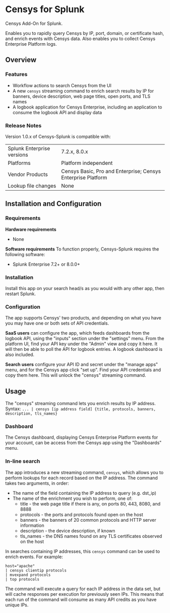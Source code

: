 # Censys for Splunk

Censys Add-On for Splunk.

Enables you to rapidly query Censys by IP, port, domain, or certificate hash, and enrich events with Censys data. Also enables you to collect Censys Enterprise Platform logs.

## Overview

### Features

- Workflow actions to search Censys from the UI
- A new `censys` streaming command to enrich search results by IP for banners, device description, web page titles, open ports, and TLS names
- A logbook application for Censys Enterprise, including an application to consume the logbook API and display data

### Release Notes

Version 1.0.x of Censys-Splunk is compatible with:

|   | |
|----------------------------|-------|
| Splunk Enterprise versions | 7.2.x, 8.0.x |
| Platforms                  | Platform independent |
| Vendor Products            | Censys Basic, Pro and Enterprise; Censys Enterprise Platform |
| Lookup file changes        | None |

## Installation and Configuration

### Requirements

**Hardware requirements**
- None

**Software requirements**
To function properly, Censys-Splunk requires the following software:
- Splunk Enterprise 7.2+ or 8.0.0+

### Installation

Install this app on your search head/s as you would with any other app, then restart Splunk.

### Configuration

The app supports Censys' two products, and depending on what you have you may have one or both sets of API credentials. 

**SaaS users** can configure the app, which feeds dashboards from the logbook API, using the "inputs" section under the "settings" menu. From the platform UI, find your API key under the "Admin" view and copy it here. It will then be able to poll the API for logbook entries. A logbook dashboard is also included.

**Search users** configure your API ID and secret under the "manage apps" menu, and for the Censys app click "set up". Find your API credentials and copy them here. This will unlock the "censys" streaming command. 

## Usage

The "censys" streaming command lets you enrich results by IP address. Syntax: `... | censys [ip address field] {title, protocols, banners, description, tls_names}`

### Dashboard

The Censys dashboard, displaying Censys Enterprise Platform events for your account, can be access from the Censys app using the "Dashboards" menu.

### In-line search

The app introduces a new streaming command, `censys`, which allows you to perform lookups for each record based on the IP address. The command takes two arguments, in order:

- The name of the field containing the IP address to query (e.g. dst_ip)
- The name of the enrichment you wish to perform, one of: 
  - title - the web page title if there is any, on ports 80, 443, 8080, and 8888
  - protocols - the ports and protocols found open on the host
  - banners - the banners of 20 common protocols and HTTP server information
  - description - the device description, if known
  - tls_names - the DNS names found on any TLS certificates observed on the host

In searches containing IP addresses, this `censys` command can be used to enrich events. For example:

	host="apache"
	| censys clientip protocols
	| mvexpand protocols
	| top protocols

The command will execute a query for each IP address in the data set, but will cache responses per execution for previously seen IPs. This means that each run of the command will consume as many API credits as you have unique IPs.